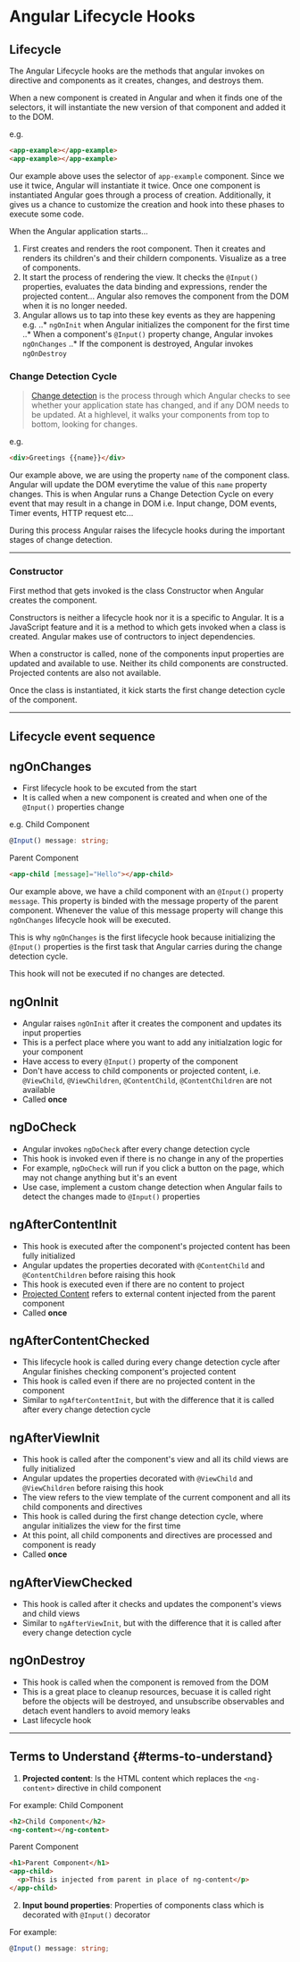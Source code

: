 # Angular Lifecycle Hooks

## Lifecycle
The Angular Lifecycle hooks are the methods that angular invokes on directive and components as it creates, changes, and destroys them.

When a new component is created in Angular and when it finds one of the selectors, it will instantiate the new version of that component and added it to the DOM. 

e.g.
```HTML
<app-example></app-example>
<app-example></app-example>
```

Our example above uses the selector of `app-example` component. Since we use it twice, Angular will instantiate it twice. Once one component is instantiated Angular goes through a process of creation. Additionally, it gives us a chance to customize the creation and hook into these phases to execute some code. 

When the Angular application starts...
1. First creates and renders the root component. Then it creates and renders its children's and their childern components. Visualize as a tree of components.
2. It start the process of rendering the view. It checks the `@Input()` properties, evaluates the data binding and expressions, render the projected content... Angular also removes the component from the DOM when it is no longer needed. 
3. Angular allows us to tap into these key events as they are happening e.g.
..* `ngOnInit` when Angular initializes the component for the first time
..* When a component's `@Input()` property change, Angular invokes `ngOnChanges`
..* If the component is destroyed, Angular invokes `ngOnDestroy`

### Change Detection Cycle
> <a href="https://angular.io/guide/change-detection" target="_blank">Change detection</a> is the process through which Angular checks to see whether your application state has changed, and if any DOM needs to be updated. At a highlevel, it walks your components from top to bottom, looking for changes. 

e.g.
```HTML
<div>Greetings {{name}}</div>
```
Our example above, we are using the property `name` of the component class. Angular will update the DOM everytime the value of this `name` property changes. This is when Angular runs a Change Detection Cycle on every event that may result in a change in DOM i.e. Input change, DOM events, Timer events, HTTP request etc...

During this process Angular raises the lifecycle hooks during the important stages of change detection. 

---

### Constructor
First method that gets invoked is the class Constructor when Angular creates the component. 

Constructors is neither a lifecycle hook nor it is a specific to Angular. It is a JavaScript feature and it is a method to which gets invoked when a class is created. Angular makes use of contructors to inject dependencies. 

When a constructor is called, none of the components input properties are updated and available to use. Neither its child components are constructed. Projected contents are also not available. 

Once the class is instantiated, it kick starts the first change detection cycle of the component.

---

## Lifecycle event sequence

ngOnChanges
------
- First lifecycle hook to be excuted from the start
- It is called when a new component is created and when one of the `@Input()` properties change

e.g.
Child Component
```TypeScript
@Input() message: string;
```

Parent Component
```HTML
<app-child [message]="Hello"></app-child>
```

Our example above, we have a child component with an `@Input()` property `message`. This property is binded with the message property of the parent component. Whenever the value of this message property will change this `ngOnChanges` lifecycle hook will be executed. 

This is why `ngOnChanges` is the first lifecycle hook because initializing the `@Input()` properties is the first task that Angular carries during the change detection cycle. 

This hook will not be executed if no changes are detected.

ngOnInit
-----
- Angular raises `ngOnInit` after it creates the component and updates its input properties
- This is a perfect place where you want to add any initialzation logic for your component
- Have access to every `@Input()` property of the component
- Don't have access to child components or projected content, i.e. `@ViewChild`, `@ViewChildren`, `@ContentChild`, `@ContentChildren` are not available
- Called **once**

ngDoCheck
-----
- Angular invokes `ngDoCheck` after every change detection cycle
- This hook is invoked even if there is no change in any of the properties
- For example, `ngDoCheck` will run if you click a button on the page, which may not change anything but it's an event
- Use case, implement a custom change detection when Angular fails to detect the changes made to `@Input()` properties

ngAfterContentInit
-----
- This hook is executed after the component's projected content has been fully initialized
- Angular updates the properties decorated with `@ContentChild` and `@ContentChildren` before raising this hook
- This hook is executed even if there are no content to project
- [Projected Content](#terms-to-understand) refers to external content injected from the parent component
- Called **once**

ngAfterContentChecked
-----
- This lifecycle hook is called during every change detection cycle after Angular finishes checking component's projected content
- This hook is called even if there are no projected content in the component
- Similar to `ngAfterContentInit`, but with the difference that it is called after every change detection cycle

ngAfterViewInit
-----
- This hook is called after the component's view and all its child views are fully initialized
- Angular updates the properties decorated with `@ViewChild` and `@ViewChildren` before raising this hook
- The view refers to the view template of the current component and all its child components and directives
- This hook is called during the first change detection cycle, where angular initializes the view for the first time
- At this point, all child components and directives are processed and component is ready
- Called **once**

ngAfterViewChecked
-----
- This hook is called after it checks and updates the component's views and child views
- Similar to `ngAfterViewInit`, but with the difference that it is called after every change detection cycle

ngOnDestroy
------
- This hook is called when the component is removed from the DOM
- This is a great place to cleanup resources, becuase it is called right before the objects will be destroyed, and unsubscribe observables and detach event handlers to avoid memory leaks
- Last lifecycle hook
----

## Terms to Understand {#terms-to-understand}
1. **Projected content**: Is the HTML content which replaces the `<ng-content>` directive in child component

For example:
Child Component
```HTML
<h2>Child Component</h2>
<ng-content></ng-content>
```

Parent Component
```HTML
<h1>Parent Component</h1>
<app-child>
  <p>This is injected from parent in place of ng-content</p>
</app-child>
```
2. **Input bound properties**: Properties of components class which is decorated with `@Input()` decorator

For example:
```Typescript
@Input() message: string;
```








